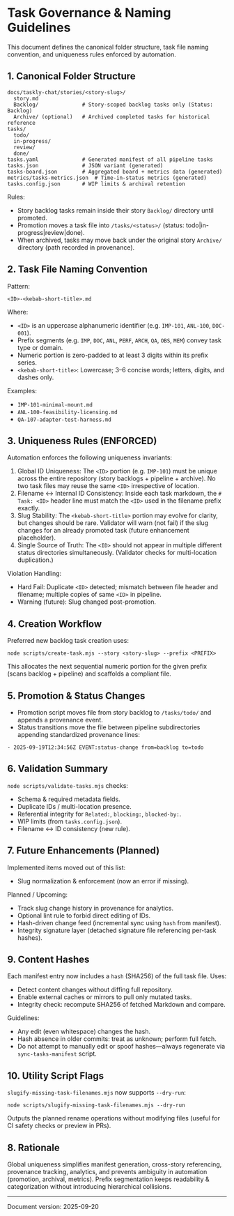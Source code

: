 # Task Governance & Naming Guidelines

This document defines the canonical folder structure, task file naming convention, and uniqueness rules enforced by automation.

## 1. Canonical Folder Structure

```
docs/taskly-chat/stories/<story-slug>/
  story.md
  Backlog/              # Story-scoped backlog tasks only (Status: Backlog)
  Archive/ (optional)   # Archived completed tasks for historical reference
tasks/
  todo/
  in-progress/
  review/
  done/
tasks.yaml              # Generated manifest of all pipeline tasks
tasks.json              # JSON variant (generated)
tasks-board.json        # Aggregated board + metrics data (generated)
metrics/tasks-metrics.json  # Time-in-status metrics (generated)
tasks.config.json       # WIP limits & archival retention
```

Rules:
- Story backlog tasks remain inside their story `Backlog/` directory until promoted.
- Promotion moves a task file into `/tasks/<status>/` (status: todo|in-progress|review|done).
- When archived, tasks may move back under the original story `Archive/` directory (path recorded in provenance).

## 2. Task File Naming Convention

Pattern:
```
<ID>-<kebab-short-title>.md
```

Where:
- `<ID>` is an uppercase alphanumeric identifier (e.g. `IMP-101`, `ANL-100`, `DOC-001`).
- Prefix segments (e.g. `IMP`, `DOC`, `ANL`, `PERF`, `ARCH`, `QA`, `OBS`, `MEM`) convey task type or domain.
- Numeric portion is zero-padded to at least 3 digits within its prefix series.
- `<kebab-short-title>`: Lowercase; 3–6 concise words; letters, digits, and dashes only.

Examples:
- `IMP-101-minimal-mount.md`
- `ANL-100-feasibility-licensing.md`
- `QA-107-adapter-test-harness.md`

## 3. Uniqueness Rules (ENFORCED)

Automation enforces the following uniqueness invariants:
1. Global ID Uniqueness: The `<ID>` portion (e.g. `IMP-101`) must be unique across the entire repository (story backlogs + pipeline + archive). No two task files may reuse the same `<ID>` irrespective of location.
2. Filename ↔ Internal ID Consistency: Inside each task markdown, the `# Task: <ID>` header line must match the `<ID>` used in the filename prefix exactly.
3. Slug Stability: The `<kebab-short-title>` portion may evolve for clarity, but changes should be rare. Validator will warn (not fail) if the slug changes for an already promoted task (future enhancement placeholder).
4. Single Source of Truth: The `<ID>` should not appear in multiple different status directories simultaneously. (Validator checks for multi-location duplication.)

Violation Handling:
- Hard Fail: Duplicate `<ID>` detected; mismatch between file header and filename; multiple copies of same `<ID>` in pipeline.
- Warning (future): Slug changed post-promotion.

## 4. Creation Workflow

Preferred new backlog task creation uses:
```
node scripts/create-task.mjs --story <story-slug> --prefix <PREFIX>
```
This allocates the next sequential numeric portion for the given prefix (scans backlog + pipeline) and scaffolds a compliant file.

## 5. Promotion & Status Changes

- Promotion script moves file from story backlog to `/tasks/todo/` and appends a provenance event.
- Status transitions move the file between pipeline subdirectories appending standardized provenance lines:
```
- 2025-09-19T12:34:56Z EVENT:status-change from=backlog to=todo
```

## 6. Validation Summary

`node scripts/validate-tasks.mjs` checks:
- Schema & required metadata fields.
- Duplicate IDs / multi-location presence.
- Referential integrity for `Related:`, `blocking:`, `blocked-by:`.
- WIP limits (from `tasks.config.json`).
- Filename ↔ ID consistency (new rule).

## 7. Future Enhancements (Planned)
Implemented items moved out of this list:
- Slug normalization & enforcement (now an error if missing).

Planned / Upcoming:
- Track slug change history in provenance for analytics.
- Optional lint rule to forbid direct editing of IDs.
- Hash-driven change feed (incremental sync using `hash` from manifest).
- Integrity signature layer (detached signature file referencing per-task hashes).

## 9. Content Hashes
Each manifest entry now includes a `hash` (SHA256) of the full task file. Uses:
- Detect content changes without diffing full repository.
- Enable external caches or mirrors to pull only mutated tasks.
- Integrity check: recompute SHA256 of fetched Markdown and compare.

Guidelines:
- Any edit (even whitespace) changes the hash.
- Hash absence in older commits: treat as unknown; perform full fetch.
- Do not attempt to manually edit or spoof hashes—always regenerate via `sync-tasks-manifest` script.

## 10. Utility Script Flags
`slugify-missing-task-filenames.mjs` now supports `--dry-run`:
```
node scripts/slugify-missing-task-filenames.mjs --dry-run
```
Outputs the planned rename operations without modifying files (useful for CI safety checks or preview in PRs).

## 8. Rationale
Global uniqueness simplifies manifest generation, cross-story referencing, provenance tracking, analytics, and prevents ambiguity in automation (promotion, archival, metrics). Prefix segmentation keeps readability & categorization without introducing hierarchical collisions.

---
Document version: 2025-09-20